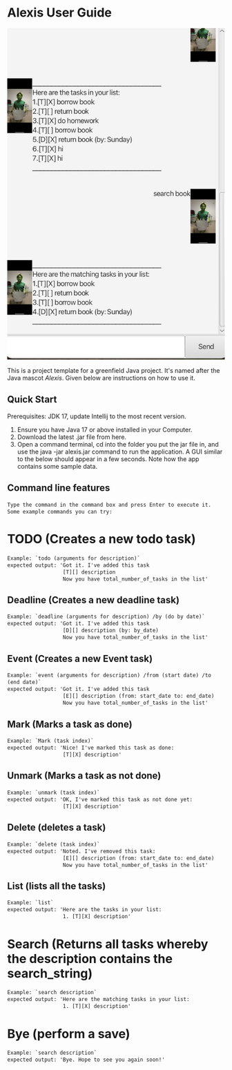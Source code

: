 # Alexis User Guide

![Ui.png](Ui.png)

This is a project template for a greenfield Java project. It's named after the Java mascot _Alexis_. Given below are instructions on how to use it.

## Quick Start

Prerequisites: JDK 17, update Intellij to the most recent version.

1. Ensure you have Java 17 or above installed in your Computer.
2. Download the latest .jar file from here.
3. Open a command terminal, cd into the folder you put the jar file in, and use the java -jar alexis.jar command to run the application. A GUI similar to the below should appear in a few seconds. Note how the app contains some sample data.

## Command line features
    Type the command in the command box and press Enter to execute it.
    Some example commands you can try:

# TODO (Creates a new todo task)
    Example: `todo (arguments for description)`
    expected output: 'Got it. I've added this task
                      [T][] description
                      Now you have total_number_of_tasks in the list'

## Deadline (Creates a new deadline task)
    Example: `deadline (arguments for description) /by (do by date)`
    expected output: 'Got it. I've added this task
                      [D][] description (by: by_date)
                      Now you have total_number_of_tasks in the list'

## Event (Creates a new Event task)
    Example: `event (arguments for description) /from (start date) /to (end date)`
    expected output: 'Got it. I've added this task
                      [E][] description (from: start_date to: end_date)
                      Now you have total_number_of_tasks in the list'

## Mark (Marks a task as done)
    Example: `Mark (task index)`
    expected output: 'Nice! I've marked this task as done:
                      [T][X] description'

## Unmark (Marks a task as not done)
    Example: `unmark (task index)`
    expected output: 'OK, I've marked this task as not done yet:
                      [T][X] description'

## Delete (deletes a task)
    Example: `delete (task index)`
    expected output: 'Noted. I've removed this task:
                      [E][] description (from: start_date to: end_date)
                      Now you have total_number_of_tasks in the list'

## List (lists all the tasks)
    Example: `list`
    expected output: 'Here are the tasks in your list:
                      1. [T][X] description'

# Search (Returns all tasks whereby the description contains the search_string)
    Example: `search description`
    expected output: 'Here are the matching tasks in your list:
                      1. [T][X] description'
# Bye (perform a save)
    Example: `search description`
    expected output: 'Bye. Hope to see you again soon!'
